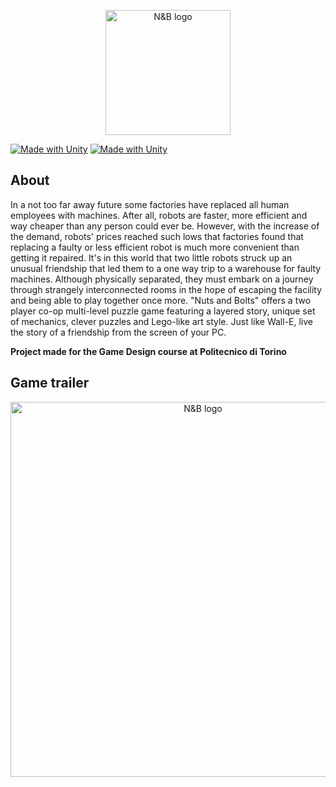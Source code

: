 <p align="center">
  <img style="width:200px" src="https://i.imgur.com/cplkedr.png?raw=true" alt="N&B logo"/>
</p>

[![Made with Unity](https://img.shields.io/badge/Made%20with-Unity-57b9d3.svg?style=flat&logo=unity)](https://unity3d.com)
[![Made with Unity](https://img.shields.io/badge/Trailer-Youtube-red)](https://www.youtube.com/watch?v=5Y52tkRJ7Ws)


## About

In a not too far away future some factories have replaced all human employees with machines. After all, robots are faster, more efficient and way cheaper than any person could ever be. However, with the increase of the demand, robots' prices reached such lows that factories found that replacing a faulty or less efficient robot is much more convenient than getting it repaired. It's in this world that two little robots struck up an unusual friendship that led them to a one way trip to a warehouse for faulty machines. Although physically separated, they must embark on a journey through strangely interconnected rooms in the hope of escaping the facility and being able to play together once more. "Nuts and Bolts" offers a two player co-op multi-level puzzle game featuring a layered story, unique set of mechanics, clever puzzles and Lego-like art style. Just like Wall-E, live the story of a friendship from the screen of your PC.

**Project made for the Game Design course at Politecnico di Torino**

## Game trailer

<p align="center">
  <a href="https://www.youtube.com/watch?v=5Y52tkRJ7Ws"><img style="width:600px" src="https://i.imgur.com/r6KulFc.png?raw=true" alt="N&B logo"/></a>
</p>


